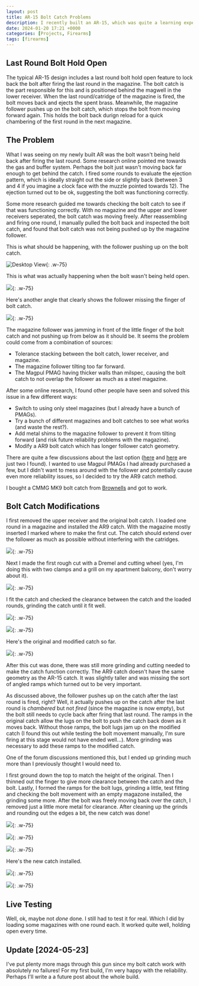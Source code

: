 ```yaml
---
layout: post
title: AR-15 Bolt Catch Problems
description: I recently built an AR-15, which was quite a learning experience and ultimately turned out great. But along the way, I had one issue with the bolt holdback feature not working correctly.
date: 2024-01-20 17:21 +0000
categories: [Projects, Firearms]
tags: [firearms]
---
```


## Last Round Bolt Hold Open

The typical AR-15 design includes a last round bolt hold open feature to lock back the bolt after firing the last round in the magazine. The bolt catch is the part responsible for this and is positioned behind the magwell in the lower receiver. When the last round/catridge of the magazine is fired, the bolt moves back and ejects the spent brass. Meanwhile, the magazine follower pushes up on the bolt catch, which stops the bolt from moving forward again. This holds the bolt back durign reload for a quick chambering of the first round in the next magazine.

## The Problem

What I was seeing on my newly built AR was the bolt wasn't being held back after firing the last round. Some research online pointed me towards the gas and buffer system. Perhaps the bolt just wasn't moving back far enough to get behind the catch. I fired some rounds to evaluate the ejection pattern, which is ideally straight out the side or slightly back (between 3 and 4 if you imagine a clock face with the muzzle pointed towards 12). The ejection turned out to be ok, suggesting the bolt was functioning correctly.

Some more research guided me towards checking the bolt catch to see if that was functioning correctly. With no magazine and the upper and lower receivers seperated, the bolt catch was moving freely. After reassembling and firing one round, I manually pulled the bolt back and inspected the bolt catch, and found that bolt catch was not being pushed up by the magazine follower.

This is what should be happening, with the follower pushing up on the bolt catch.

![Desktop View](/assets/img/posts/bolt_catch_normal.jpg){: .w-75}

This is what was actually happening when the bolt wasn't being held open.

![](/assets/img/posts/bolt_catch_problem.jpg){: .w-75}

Here's another angle that clearly shows the follower missing the finger of bolt catch.

![](/assets/img/posts/bolt_catch_problem2.jpg){: .w-75}

The magazine follower was jamming in front of the little finger of the bolt catch and not pushing up from below as it should be. It seems the problem could come from a combination of sources:
- Tolerance stacking between the bolt catch, lower receiver, and magazine.
- The magazine follower tilting too far forward.
- The Magpul PMAG having thicker walls than milspec, causing the bolt catch to not overlap the follower as much as a steel magazine.

After some online research, I found other people have seen and solved this issue in a few different ways:
- Switch to using only steel magazines (but I already have a bunch of PMAGs).
- Try a bunch of different magazines and bolt catches to see what works (and waste the rest?).
- Add metal shims to the magazine follower to prevent it from tilting forward (and risk future reliability problems with the magazine).
- Modify a AR9 bolt catch which has longer follower catch geometry.

There are quite a few discussions about the last option ([here](https://www.ar15.com/forums/ar-15/Problem_bolt_catch__help_____Fixed_01_29_2010________/66-479984/) and [here](https://www.ar15.com/forums/AR-15/Bolt-Catch-issues-w-Pmags-Advice-Needed/66-736756/) are just two I found). I wanted to use Magpul PMAGs I had already purchased a few, but I didn't want to mess around with the follower and potentially cause even more reliability issues, so I decided to try the AR9 catch method.

I bought a CMMG MK9 bolt catch from [Brownells](https://www.brownells.com/gun-parts/rifle-parts/rifle-receivers-parts/mk9-bolt-catch/?sku=100044634) and got to work.

## Bolt Catch Modifications

I first removed the upper receiver and the original bolt catch. I loaded one round in a magazine and installed the AR9 catch. With the magazine mostly inserted I marked where to make the first cut. The catch should extend over the follower as much as possible without interfering with the catridges.

![](/assets/img/posts/bolt_catch_mark.jpg){: .w-75}

Next I made the first rough cut with a Dremel and cutting wheel (yes, I'm doing this with two clamps and a grill on my apartment balcony, don't worry about it).

![](/assets/img/posts/bolt_catch_cut.jpg){: .w-75}

I fit the catch and checked the clearance between the catch and the loaded rounds, grinding the catch until it fit well.

![](/assets/img/posts/bolt_catch_cut2.jpg){: .w-75}

![](/assets/img/posts/bolt_catch_cut3.jpg){: .w-75}

Here's the original and modified catch so far.

![](/assets/img/posts/bolt_catch_compare.jpg){: .w-75}

After this cut was done, there was still more grinding and cutting needed to make the catch function correctly. The AR9 catch doesn't have the same geometry as the AR-15 catch. It was slightly taller and was missing the sort of angled ramps which turned out to be very important.

As discussed above, the follower pushes up on the catch after the last round is fired, right? Well, it actually pushes up on the catch after the last round is *chambered* but not *fired* (since the magazine is now empty), but the bolt still needs to cycle back after firing that last round. The ramps in the original catch allow the lugs on the bolt to push the catch back down as it moves back. Without those ramps, the bolt lugs jam up on the modified catch (I found this out while testing the bolt movement manually, I'm sure firing at this stage would not have ended well...). More grinding was necessary to add these ramps to the modified catch.

One of the forum discussions mentioned this, but I ended up grinding much more than I previously thought I would need to.

I first ground down the top to match the height of the original. Then I thinned out the finger to give more clearance between the catch and the bolt. Lastly, I formed the ramps for the bolt lugs, grinding a little, test fitting and checking the bolt movement with an empty magazone installed, the grinding some more. After the bolt was freely moving back over the catch, I removed just a little more metal for clearance. After cleaning up the grinds and rounding out the edges a bit, the new catch was done!

![](/assets/img/posts/bolt_catch_done.jpg){: .w-75}

![](/assets/img/posts/bolt_catch_done2.jpg){: .w-75}

![](/assets/img/posts/bolt_catch_compare2.jpg){: .w-75}

Here's the new catch installed.

![](/assets/img/posts/bolt_catch_install.jpg){: .w-75}

![](/assets/img/posts/bolt_catch_install2.jpg){: .w-75}

## Live Testing

Well, ok, maybe not *done* done. I still had to test it for real. Which I did by loading some magazines with one round each. It worked quite well, holding open every time.

## Update [2024-05-23]

I've put plenty more mags through this gun since my bolt catch work with absolutely no failures! For my first build, I'm very happy with the reliability. Perhaps I'll write a a future post about the whole build.